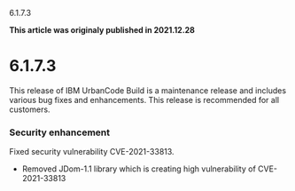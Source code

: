 





6.1.7.3

**This article was originaly published in 2021.12.28**


6.1.7.3
=======




This release of IBM UrbanCode Build is a maintenance release and includes various bug fixes and enhancements. This release is recommended for all customers.
### Security enhancement


Fixed security vulnerability CVE-2021-33813. 
* Removed JDom-1.1 library which is creating high vulnerability of CVE-2021-33813






